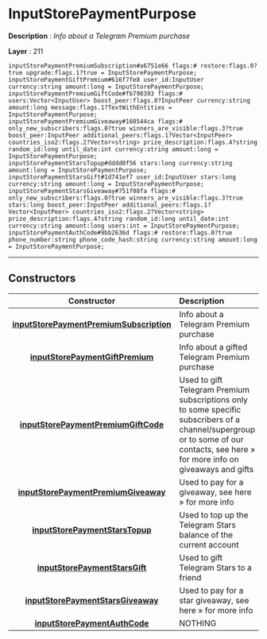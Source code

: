 # InputStorePaymentPurpose

**Description** : *Info about a Telegram Premium purchase*

**Layer** : 211

```tl
inputStorePaymentPremiumSubscription#a6751e66 flags:# restore:flags.0?true upgrade:flags.1?true = InputStorePaymentPurpose;
inputStorePaymentGiftPremium#616f7fe8 user_id:InputUser currency:string amount:long = InputStorePaymentPurpose;
inputStorePaymentPremiumGiftCode#fb790393 flags:# users:Vector<InputUser> boost_peer:flags.0?InputPeer currency:string amount:long message:flags.1?TextWithEntities = InputStorePaymentPurpose;
inputStorePaymentPremiumGiveaway#160544ca flags:# only_new_subscribers:flags.0?true winners_are_visible:flags.3?true boost_peer:InputPeer additional_peers:flags.1?Vector<InputPeer> countries_iso2:flags.2?Vector<string> prize_description:flags.4?string random_id:long until_date:int currency:string amount:long = InputStorePaymentPurpose;
inputStorePaymentStarsTopup#dddd0f56 stars:long currency:string amount:long = InputStorePaymentPurpose;
inputStorePaymentStarsGift#1d741ef7 user_id:InputUser stars:long currency:string amount:long = InputStorePaymentPurpose;
inputStorePaymentStarsGiveaway#751f08fa flags:# only_new_subscribers:flags.0?true winners_are_visible:flags.3?true stars:long boost_peer:InputPeer additional_peers:flags.1?Vector<InputPeer> countries_iso2:flags.2?Vector<string> prize_description:flags.4?string random_id:long until_date:int currency:string amount:long users:int = InputStorePaymentPurpose;
inputStorePaymentAuthCode#9bb2636d flags:# restore:flags.0?true phone_number:string phone_code_hash:string currency:string amount:long = InputStorePaymentPurpose;
```

---

## Constructors

| Constructor | Description |
| :---: | :--- |
| [**inputStorePaymentPremiumSubscription**](constructor/inputStorePaymentPremiumSubscription) | Info about a Telegram Premium purchase |
| [**inputStorePaymentGiftPremium**](constructor/inputStorePaymentGiftPremium) | Info about a gifted Telegram Premium purchase |
| [**inputStorePaymentPremiumGiftCode**](constructor/inputStorePaymentPremiumGiftCode) | Used to gift Telegram Premium subscriptions only to some specific subscribers of a channel/supergroup or to some of our contacts, see here » for more info on giveaways and gifts |
| [**inputStorePaymentPremiumGiveaway**](constructor/inputStorePaymentPremiumGiveaway) | Used to pay for a giveaway, see here » for more info |
| [**inputStorePaymentStarsTopup**](constructor/inputStorePaymentStarsTopup) | Used to top up the Telegram Stars balance of the current account |
| [**inputStorePaymentStarsGift**](constructor/inputStorePaymentStarsGift) | Used to gift Telegram Stars to a friend |
| [**inputStorePaymentStarsGiveaway**](constructor/inputStorePaymentStarsGiveaway) | Used to pay for a star giveaway, see here » for more info |
| [**inputStorePaymentAuthCode**](constructor/inputStorePaymentAuthCode) | NOTHING |